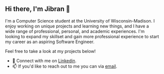 ## Hi there, I'm Jibran 👋

  <!--
  ![Profile views](https://komarev.com/ghpvc/?username=jibranf&label=Profile%20views&color=60598F&style=flat)
  -->
  
  <div>
  <p>I'm a Computer Science student at the University of Wisconsin-Madison. I enjoy working on unique projects and learning new things, and I have a wide range of professional, personal, and academic experiences. I'm looking to expand my       skillset and gain more professional experience to start my career as an aspiring Software Engineer.
  </p>
    
  Feel free to take a look at my projects below!
  
  - 💬 Connect with me on <a href = "https://www.linkedin.com/in/jibran-fakhruddin/">Linkedin</a>.
  - 📫 If you'd like to reach out to me you can via <a href="mailto:jibran.fakhruddin@gmail.com">email</a>.
  </p>
  </div>
  
<!--
My Top Languages:

[![Top Langs](https://github-readme-stats.vercel.app/api/top-langs/?username=jibranf&langs_count=8&layout=donut&theme=dark)](https://github.com/anuraghazra/github-readme-stats)
-->

<!--
**jibranf/jibranf** is a ✨ _special_ ✨ repository because its `README.md` (this file) appears on your GitHub profile.

Here are some ideas to get you started:

- 🔭 I’m currently working on ...
- 🌱 I’m currently learning ...
- 👯 I’m looking to collaborate on ...
- 🤔 I’m looking for help with ...
- 💬 Ask me about ...
- 📫 How to reach me: ...
- 😄 Pronouns: ...
- ⚡ Fun fact: ...
-->
